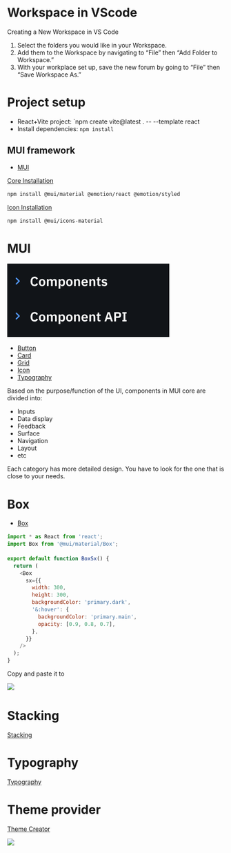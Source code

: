 # Workspace in VScode 

Creating a New Workspace in VS Code  
1. Select the folders you would like in your Workspace.  
2. Add them to the Workspace by navigating to “File” then “Add Folder to Workspace.”   
3. With your workplace set up, save the new forum by going to “File” then “Save Workspace As.”  

# Project setup 

  * React+Vite project: `npm create vite@latest . -- --template react
  * Install dependencies: `npm install`
  
## MUI framework

  * [MUI](https://mui.com/material-ui/getting-started/)

[Core Installation](https://mui.com/material-ui/getting-started/installation/)

```bash
npm install @mui/material @emotion/react @emotion/styled
```

[Icon Installation](https://mui.com/material-ui/getting-started/installation/#icons)

```bash
npm install @mui/icons-material
```

# MUI

![](../img/components.png)

  * [Button](https://mui.com/components/buttons/)
  * [Card](https://mui.com/components/cards/)
  * [Grid](https://mui.com/components/grid/)
  * [Icon](https://mui.com/components/icons/)
  * [Typography](https://mui.com/components/typography/)


Based on the purpose/function of the UI, components in MUI core are divided into:

  * Inputs
  * Data display
  * Feedback
  * Surface
  * Navigation  
  * Layout
  * etc

Each category has more detailed design. You have to look for the one that is close to your needs.

# Box

  * [Box](https://mui.com/material-ui/react-box/)

```js
import * as React from 'react';
import Box from '@mui/material/Box';

export default function BoxSx() {
  return (
    <Box
      sx={{
        width: 300,
        height: 300,
        backgroundColor: 'primary.dark',
        '&:hover': {
          backgroundColor: 'primary.main',
          opacity: [0.9, 0.8, 0.7],
        },
      }}
    />
  );
}
```

Copy and paste it to

![](../../img/box%20folder.png)

# Stacking

[Stacking](https://mui.com/material-ui/react-stack/)

# Typography

[Typography](https://mui.com/material-ui/react-typography/)

# Theme provider

[Theme Creator](https://zenoo.github.io/mui-theme-creator/)

![](../../img/uncheck%20typescript.png)

